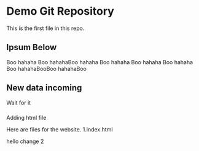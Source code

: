 # Demo Git Repository

This is the first file in this repo.

## Ipsum Below

Boo hahaha
Boo hahahaBoo hahaha
Boo hahaha
Boo hahaha
Boo hahaha
Boo hahahaBooBoo hahahaBoo


## New data incoming
Wait for it


###

Adding html file

Here are files for the website.
1.index.html

hello change 2